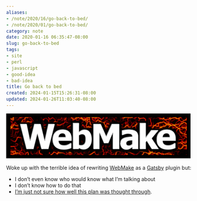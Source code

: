 ```yaml
---
aliases:
- /note/2020/16/go-back-to-bed/
- /note/2020/01/go-back-to-bed/
category: note
date: 2020-01-16 06:35:47-08:00
slug: go-back-to-bed
tags:
- site
- perl
- javascript
- good-idea
- bad-idea
title: Go back to bed
created: 2024-01-15T15:26:31-08:00
updated: 2024-01-26T11:03:40-08:00
---
```


![attachments/img/2020/cover-2020-01-16.png](../../../attachments/img/2020/cover-2020-01-16.png)

Woke up with the terrible idea of rewriting [WebMake](http://webmake.taint.org/) as a [Gatsby](../../../card/Gatsby.md) plugin but:

* I don’t even know who would know what I’m talking about
* I don’t know how to do that
* [I’m just not sure how well this plan was thought through](https://youtu.be/93B072j-E3I).
